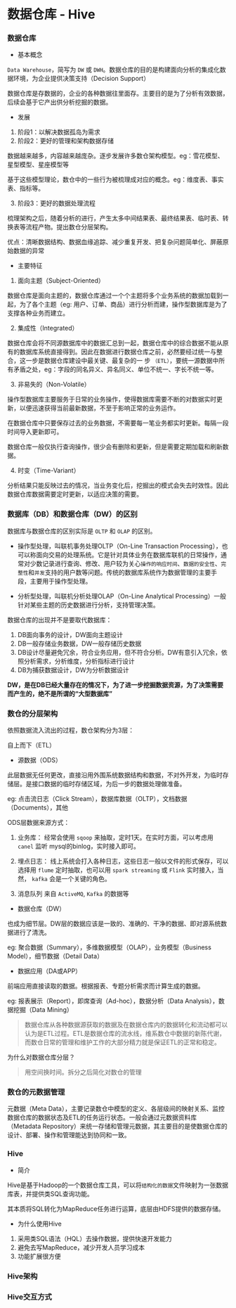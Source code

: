 # 数据仓库 - Hive

### 数据仓库

- 基本概念

`Data Warehouse`，简写为 `DW` 或 `DWH`。数据仓库的目的是构建面向分析的集成化数据环境，为企业提供决策支持（Decision Support）

数据仓库是存数据的，企业的各种数据往里面存。主要目的是为了分析有效数据，后续会基于它产出供分析挖掘的数据。

- 发展

1. 阶段1：以解决数据孤岛为需求
2. 阶段2：更好的管理和架构数据存储

数据越来越多，内容越来越庞杂。逐步发展许多数仓架构模型。eg：雪花模型、星型模型、星座模型等

基于这些模型理论，数仓中的一些行为被梳理成对应的概念。eg：维度表、事实表、指标等。

3. 阶段3：更好的数据处理流程

梳理架构之后，随着分析的进行，产生太多中间结果表、最终结果表、临时表、转换表等流程产物。提出数仓分层架构。

优点：清晰数据结构、数据血缘追踪、减少重复开发、把复杂问题简单化、屏蔽原始数据的异常

- 主要特征

1. 面向主题（Subject-Oriented）

数据仓库是面向主题的，数据仓库通过一个个主题将多个业务系统的数据加载到一起，为了各个主题（eg: 用户、订单、商品）进行分析而建，操作型数据库是为了支撑各种业务而建立。

2. 集成性（Integrated）

数据仓库会将不同源数据库中的数据汇总到一起，数据仓库中的综合数据不能从原有的数据库系统直接得到。因此在数据进行数据仓库之前，必然要经过统一与整合，这一步是数据仓库建设中最关键、最复杂的一 步 `（ETL）`，要统一源数据中所有矛盾之处，eg：字段的同名异义、异名同义、单位不统一、字长不统一等。

3. 非易失的（Non-Volatile）

操作型数据库主要服务于日常的业务操作，使得数据库需要不断的对数据实时更新，以便迅速获得当前最新数据，不至于影响正常的业务运作。

在数据仓库中只要保存过去的业务数据，不需要每一笔业务都实时更新。每隔一段时间导入更新即可。

数据仓库一般仅执行查询操作，很少会有删除和更新，但是需要定期加载和刷新数据。

4. 时变（Time-Variant）

分析结果只能反映过去的情况，当业务变化后，挖掘出的模式会失去时效性。因此数据仓库数据需要定时更新，以适应决策的需要。


### 数据库（DB）和数据仓库（DW）的区别

数据库与数据仓库的区别实际是 `OLTP` 和 `OLAP` 的区别。

- 操作型处理，叫联机事务处理OLTP（On-Line Transaction Processing），也可以称面向交易的处理系统。它是针对具体业务在数据库联机的日常操作，通常对少数记录进行查询、修改、用户较为关心`操作的响应时间`、`数据的安全性`、`完整性`和`并发`支持的用户数等问题。传统的数据库系统作为数据管理的主要手段，主要用于操作型处理。

- 分析型处理，叫联机分析处理OLAP（On-Line Analytical Processing）一般针对某些主题的历史数据进行分析，支持管理决策。

数据仓库的出现并不是要取代数据库：
1. DB面向事务的设计，DW面向主题设计
2. DB一般存储业务数据，DW一般存储历史数据
3. DB设计尽量避免冗余，符合业务应用，但不符合分析。DW有意引入冗余，依照分析需求，分析维度，分析指标进行设计
4. DB为捕获数据设计，DW为分析数据设计

**DW，是在DB已经大量存在的情况下，为了进一步挖掘数据资源，为了决策需要而产生的，绝不是所谓的“大型数据库”**


### 数仓的分层架构

依照数据流入流出的过程，数仓架构分为3层：

自上而下（ETL）

- 源数据（ODS）

此层数据无任何更改，直接沿用外围系统数据结构和数据，不对外开发，为临时存储层。是接口数据的临时存储区域，为后一步的数据处理做准备。

eg: 点击流日志（Click Stream），数据库数据（OLTP），文档数据（Documents），其他

ODS层数据来源方式：
1. 业务库：
经常会使用 `sqoop` 来抽取，定时1天。在实时方面，可以考虑用 `canel` 监听 mysql的binlog，实时接入即可。

2. 埋点日志：
线上系统会打入各种日志，这些日志一般以文件的形式保存，可以选择用 `flume` 定时抽取，也可以用 `spark streaming` 或 `Flink` 实时接入，当然， `kafka` 会是一个关键的角色。

3. 消息队列
来自 `ActiveMQ`, `Kafka` 的数据等


- 数据仓库（DW）

也成为细节层。DW层的数据应该是一致的、准确的、干净的数据、即对源系统数据进行了清洗。

eg: 聚合数据（Summary），多维数据模型（OLAP），业务模型（Business Model），细节数据（Detail Data）

- 数据应用（DA或APP）

前端应用直接读取的数据。根据报表、专题分析需求而计算生成的数据。

eg: 报表展示（Report），即席查询（Ad-hoc），数据分析（Data Analysis），数据挖掘（Data Mining）

> 数据仓库从各种数据源获取的数据及在数据仓库内的数据转化和流动都可以认为是ETL过程。ETL是数据仓库的流水线，维系数仓中数据的新陈代谢，而数仓日常的管理和维护工作的大部分精力就是保证ETL的正常和稳定。

为什么对数据仓库分层？

> 用空间换时间。拆分之后简化对数仓的管理

### 数仓的元数据管理

元数据（Meta Data），主要记录数仓中模型的定义、各层级间的映射关系、监控数据仓库的数据状态及ETL的任务运行状态。一般会通过元数据资料库（Metadata Repository）来统一存储和管理元数据，其主要目的是使数据仓库的设计、部署、操作和管理能达到协同和一致。

### Hive

- 简介

Hive是基于Hadoop的一个数据仓库工具，可以将`结构化的数据`文件映射为一张数据库表，并提供类SQL查询功能。

其本质将SQL转化为MapReduce任务进行运算，底层由HDFS提供的数据存储。

- 为什么使用Hive

1. 采用类SQL语法（HQL）去操作数据，提供快速开发能力
2. 避免去写MapReduce，减少开发人员学习成本
3. 功能扩展很方便

### Hive架构


### Hive交互方式








